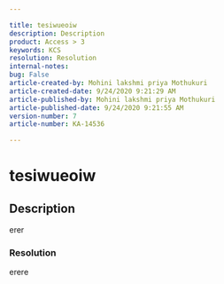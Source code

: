 ```yaml
---  

title: tesiwueoiw  
description: Description  
product: Access > 3  
keywords: KCS  
resolution: Resolution  
internal-notes:   
bug: False  
article-created-by: Mohini lakshmi priya Mothukuri  
article-created-date: 9/24/2020 9:21:29 AM  
article-published-by: Mohini lakshmi priya Mothukuri  
article-published-date: 9/24/2020 9:21:55 AM  
version-number: 7  
article-number: KA-14536

---  
```


# tesiwueoiw

## Description

erer

### Resolution

erere
